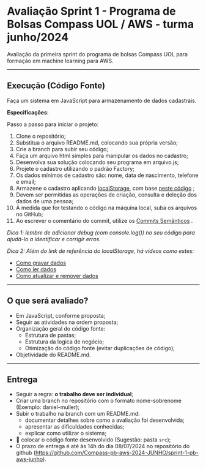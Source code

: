 # Avaliação Sprint 1 - Programa de Bolsas Compass UOL / AWS - turma junho/2024

Avaliação da primeira sprint do programa de bolsas Compass UOL para formação em machine learning para AWS.

***

## Execução (Código Fonte)

Faça um sistema em JavaScript para armazenamento de dados cadastrais. 

**Especificações**:

Passo a passo para iniciar o projeto:

1. Clone o repositório;
2. Substitua o arquivo README.md, colocando sua própria versão;
3. Crie a branch para subir seu código;
4. Faça um arquivo html simples para manipular os dados no cadastro;
5. Desenvolva sua solução colocando seu programa em arquivo.js;
6. Projete o cadastro utilizando o padrão Factory;
7. Os dados mínimos de cadastro são: nome, data de nascimento, telefone e email;
8. Armazene o cadastro aplicando [localStorage](https://developer.mozilla.org/en-US/docs/Learn/JavaScript/Client-side_web_APIs/Client-side_storage#storing_simple_data_%E2%80%94_web_storage), com base [neste código](https://github.com/mdn/learning-area/tree/main/javascript/apis/client-side-storage/web-storage) ;
9. Devem ser permitidas as operações de criação, consulta e deleção dos dados de uma pessoa;
10. À medida que for testando o código na máquina local, suba os arquivos no GitHub;
11. Ao escrever o comentário do commit, utilize os [Commits Semânticos](https://blog.geekhunter.com.br/o-que-e-commit-e-como-usar-commits-semanticos/) .

*Dica 1: lembre de adicionar debug (com console.log()) no seu código para ajudá-lo a identificar e corrigir erros.*

*Dica 2: Além do link de referência do localStorage, há vídeos como estes:*
* [Como gravar dados](https://youtu.be/DvSAbX9o7Uo?feature=shared)
* [Como ler dados](https://youtu.be/IP30D8KqeNE?feature=shared)
* [Como atualizar e remover dados](https://youtu.be/26zf4Gc4sT4?feature=shared)


***

## O que será avaliado?

- Em JavaScript, conforme proposta;
- Seguir as atividades na ordem proposta;
- Organização geral do código fonte:
  - Estrutura de pastas;
  - Estrutura da logica de negócio;
  - Otimização do código fonte (evitar duplicações de código);
- Objetividade do README.md.

***

## Entrega

- Seguir a regra: **o trabalho deve ser individual**;
- Criar uma branch no repositório com o formato nome-sobrenome (Exemplo: daniel-muller);
- Subir o trabalho na branch com um README.md:
  - documentar detalhes sobre como a avaliação foi desenvolvida;
  - apresentar as dificuldades conhecidas;
  - explicar como utilizar o sistema;
- 🔨 colocar o código fonte desenvolvido (Sugestão: pasta `src`);
- O prazo de entrega é até às 14h do dia 08/07/2024 no repositório do github (https://github.com/Compass-pb-aws-2024-JUNHO/sprint-1-pb-aws-junho).

